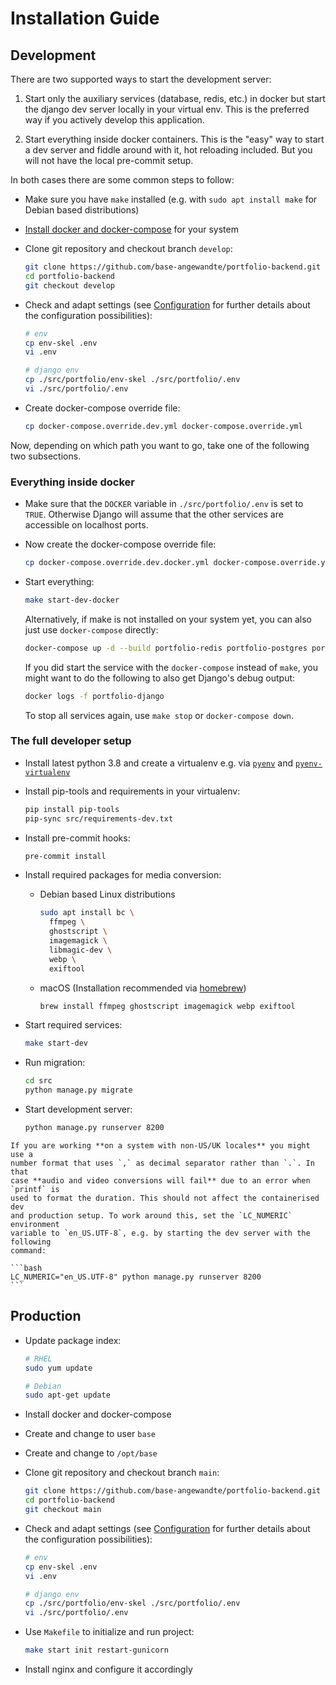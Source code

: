 # Installation Guide

## Development

There are two supported ways to start the development server:

1. Start only the auxiliary services (database, redis, etc.) in docker
   but start the django dev server locally in your virtual env. This
   is the preferred way if you actively develop this application.

2. Start everything inside docker containers. This is the "easy" way
   to start a dev server and fiddle around with it, hot reloading included.
   But you will not have the local pre-commit setup.

In both cases there are some common steps to follow:

- Make sure you have `make` installed (e.g. with `sudo apt install make`
  for Debian based distributions)

- [Install docker and docker-compose](https://docs.docker.com/get-docker/)
  for your system

- Clone git repository and checkout branch `develop`:

  ```bash
  git clone https://github.com/base-angewandte/portfolio-backend.git
  cd portfolio-backend
  git checkout develop
  ```

- Check and adapt settings (see [Configuration](./configuration.md) for further details about the configuration possibilities):

  ```bash
  # env
  cp env-skel .env
  vi .env

  # django env
  cp ./src/portfolio/env-skel ./src/portfolio/.env
  vi ./src/portfolio/.env
  ```

- Create docker-compose override file:

  ```bash
  cp docker-compose.override.dev.yml docker-compose.override.yml
  ```

Now, depending on which path you want to go, take one of the following two
subsections.

### Everything inside docker

- Make sure that the `DOCKER` variable in `./src/portfolio/.env` is set to
  `TRUE`. Otherwise Django will assume that the other services are accessible
  on localhost ports.

- Now create the docker-compose override file:

  ```bash
  cp docker-compose.override.dev.docker.yml docker-compose.override.yml
  ```

- Start everything:

  ```bash
  make start-dev-docker
  ```

  Alternatively, if make is not installed on your system yet, you can
  also just use `docker-compose` directly:

  ```bash
  docker-compose up -d --build portfolio-redis portfolio-postgres portfolio-lool portfolio-django
  ```

  If you did start the service with the `docker-compose` instead of `make`, you
  might want to do the following to also get Django's debug output:

  ```bash
  docker logs -f portfolio-django
  ```

  To stop all services again, use `make stop` or `docker-compose down`.

### The full developer setup

- Install latest python 3.8 and create a virtualenv e.g. via [`pyenv`](https://github.com/pyenv/pyenv) and [`pyenv-virtualenv`](https://github.com/pyenv/pyenv-virtualenv)

- Install pip-tools and requirements in your virtualenv:

  ```bash
  pip install pip-tools
  pip-sync src/requirements-dev.txt
  ```

- Install pre-commit hooks:

  ```bash
  pre-commit install
  ```

- Install required packages for media conversion:

  - Debian based Linux distributions

    ```bash
    sudo apt install bc \
      ffmpeg \
      ghostscript \
      imagemagick \
      libmagic-dev \
      webp \
      exiftool
    ```

  - macOS (Installation recommended via [homebrew](https://brew.sh/))

    ```bash
    brew install ffmpeg ghostscript imagemagick webp exiftool
    ```

- Start required services:

  ```bash
  make start-dev
  ```

- Run migration:

  ```bash
  cd src
  python manage.py migrate
  ```

- Start development server:

  ```bash
  python manage.py runserver 8200
  ```

````{note}
If you are working **on a system with non-US/UK locales** you might use a
number format that uses `,` as decimal separator rather than `.`. In that
case **audio and video conversions will fail** due to an error when `printf` is
used to format the duration. This should not affect the containerised dev
and production setup. To work around this, set the `LC_NUMERIC` environment
variable to `en_US.UTF-8`, e.g. by starting the dev server with the following
command:

```bash
LC_NUMERIC="en_US.UTF-8" python manage.py runserver 8200
```
````

## Production

- Update package index:

  ```bash
  # RHEL
  sudo yum update

  # Debian
  sudo apt-get update
  ```

- Install docker and docker-compose

- Create and change to user `base`

- Create and change to `/opt/base`

- Clone git repository and checkout branch `main`:

  ```bash
  git clone https://github.com/base-angewandte/portfolio-backend.git
  cd portfolio-backend
  git checkout main
  ```

- Check and adapt settings (see [Configuration](./configuration.md) for further details about the configuration possibilities):

  ```bash
  # env
  cp env-skel .env
  vi .env

  # django env
  cp ./src/portfolio/env-skel ./src/portfolio/.env
  vi ./src/portfolio/.env
  ```

- Use `Makefile` to initialize and run project:

  ```bash
  make start init restart-gunicorn
  ```

- Install nginx and configure it accordingly
